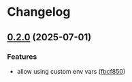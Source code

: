 # Changelog

## [0.2.0](https://github.com/louis-thevenet/open-editor/compare/v0.1.0...v0.2.0) (2025-07-01)


### Features

* allow using custom env vars ([fbcf850](https://github.com/louis-thevenet/open-editor/commit/fbcf850b5236344813691eab038b784dc5f06825))
